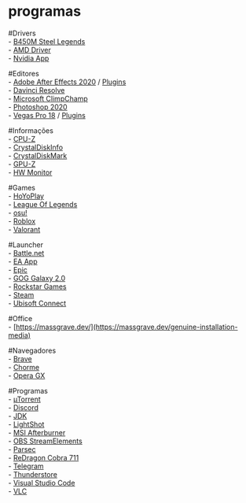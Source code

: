 # programas

#Drivers
<br />- [B450M Steel Legends](https://www.asrock.com/mb/AMD/B450M%20Steel%20Legend/index.br.asp#Download)
<br />- [AMD Driver](https://www.amd.com/pt/support/download/drivers.html)
<br />- [Nvidia App](https://www.nvidia.com/pt-br/software/nvidia-app/)

#Editores
<br />- [Adobe After Effects 2020](https://drive.google.com/drive/folders/18brKeKvkFfkDY9AwUnbio9-IQb8f4N9Y) / [Plugins](https://drive.google.com/drive/folders/1-LnY5JUTkqdJtk-BcvFWT2WdU1WfHYnx)
<br />- [Davinci Resolve](https://www.blackmagicdesign.com/br/products/davinciresolve)
<br />- [Microsoft ClimpChamp](https://apps.microsoft.com/detail/9P1J8S7CCWWT?hl=pt-br&gl=BR&ocid=pdpshare)
<br />- [Photoshop 2020](https://www.mediafire.com/file/1e5c6qvn1qg0mjt/Photoshop_2020.zip/file)
<br />- [Vegas Pro 18](https://drive.google.com/drive/folders/1YGRA6iy4-T00gZ72ILM7nnT7CL4bdovf) / [Plugins](https://drive.google.com/drive/folders/1Q2bv51whNXM_1wMq3gvzL7sBYSe5xnE4)

#Informações
<br />- [CPU-Z](https://www.cpuid.com/softwares/cpu-z.html)
<br />- [CrystalDiskInfo](https://crystalmark.info/en/software/crystaldiskinfo/)
<br />- [CrystalDiskMark](https://crystalmark.info/en/software/crystaldiskinfo/)
<br />- [GPU-Z](https://www.techpowerup.com/download/techpowerup-gpu-z/)
<br />- [HW Monitor](https://www.cpuid.com/softwares/hwmonitor.html)

#Games
<br />- [HoYoPlay](https://hoyoplay.hoyoverse.com/)
<br />- [League Of Legends](https://www.leagueoflegends.com/pt-br/download/)
<br />- [osu!](https://osu.ppy.sh/home/download)
<br />- [Roblox](https://www.roblox.com/pt/download)
<br />- [Valorant](https://playvalorant.com/pt-br/download/)

#Launcher
<br />- [Battle.net](https://download.battle.net/pt-br/?product=bnetdesk)
<br />- [EA App](https://www.ea.com/pt-br/ea-app)
<br />- [Epic](https://store.epicgames.com/pt-BR/)
<br />- [GOG Galaxy 2.0](https://www.gog.com/galaxy)
<br />- [Rockstar Games](https://socialclub.rockstargames.com/)
<br />- [Steam](https://store.steampowered.com/about/download)
<br />- [Ubisoft Connect](https://www.ubisoft.com/pt-br/ubisoft-connect/download)

#Office
<br />- [https://massgrave.dev/](https://massgrave.dev/genuine-installation-media) 

#Navegadores
<br />- [Brave](https://brave.com/pt-br/download/)
<br />- [Chorme](https://www.google.com/intl/pt-BR/chrome/)
<br />- [Opera GX](https://www.opera.com/pt-br/gx)

#Programas
<br />- [µTorrent](https://www.utorrent.com/intl/pt_br/)
<br />- [Discord](https://discord.com/download)
<br />- [JDK](https://www.oracle.com/br/java/technologies/downloads/) 
<br />- [LightShot](https://app.prntscr.com/pt-br/download.html)
<br />- [MSI Afterburner](https://www.msi.com/Landing/afterburner/graphics-cards)
<br />- [OBS StreamElements](https://streamelements.com/obslive)
<br />- [Parsec](https://parsec.app/downloads)
<br />- [ReDragon Cobra 711](https://www.redragon.com.br/cobra)
<br />- [Telegram](https://desktop.telegram.org/)
<br />- [Thunderstore](https://thunderstore.io/)
<br />- [Visual Studio Code]()
<br />- [VLC](https://www.videolan.org/vlc/)
